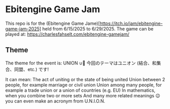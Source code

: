 # Ebitengine Game Jam

This repo is for the (Ebitengine Game Jame)[https://itch.io/jam/ebitengine-game-jam-2025] held from 6/15/2025 to 6/29/2025.
The game can be played at: https://charlesfahselt.com/ebitengine-gamejam/

## Theme

The theme for the event is: UNION ∪🍤 今回のテーマはユニオン (結合、和集合、同盟、etc.) です!

It can mean:
The act of uniting or the state of being united
Union between 2 people, for example marriage or civil union
Union among many people, for example a trade union or a union of countries (e.g. EU)
In mathematics, when you combine two or more sets
And many more related meanings 😉 you can even make an acronym from U.N.I.O.N.
